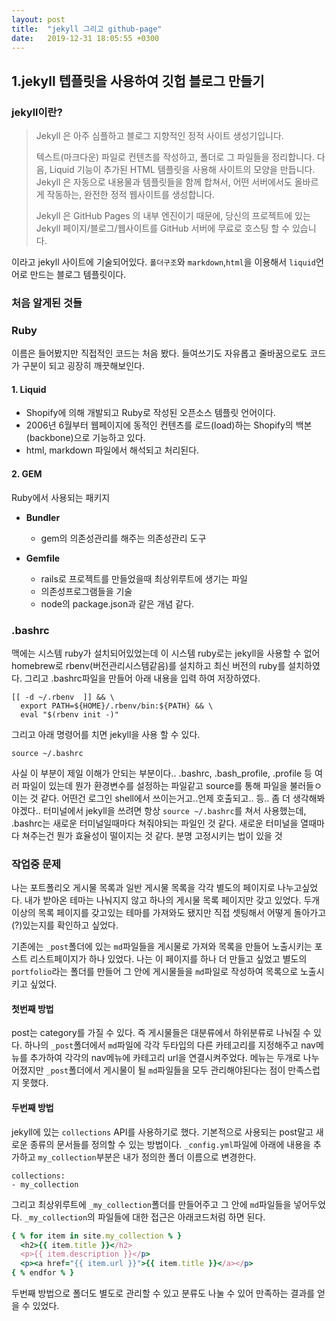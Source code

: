 ```yaml
---
layout: post
title:  "jekyll 그리고 github-page"
date:   2019-12-31 18:05:55 +0300
---
```


## 1.jekyll 텝플릿을 사용하여 깃헙 블로그 만들기

### jekyll이란?

> Jekyll 은 아주 심플하고 블로그 지향적인 정적 사이트 생성기입니다.
> 
> 텍스트(마크다운) 파일로 컨텐츠를 작성하고, 폴더로 그 파일들을 정리합니다. 다음, Liquid 기능이 추가된 HTML 템플릿을 사용해 사이트의 모양을 만듭니다. Jekyll 은 자동으로 내용물과 템플릿들을 함께 합쳐서, 어떤 서버에서도 올바르게 작동하는, 완전한 정적 웹사이트를 생성합니다.
>
>Jekyll 은 GitHub Pages 의 내부 엔진이기 때문에, 당신의 프로젝트에 있는 Jekyll 페이지/블로그/웹사이트를 GitHub 서버에 무료로 호스팅 할 수 있습니다.

이라고 jekyll 사이트에 기술되어있다.
`폴더구조`와 `markdown`,`html`을 이용해서 `liquid`언어로 만드는 블로그 템플릿이다.

### 처음 알게된 것들

### Ruby
이름은 들어봤지만 직접적인 코드는 처음 봤다. 들여쓰기도 자유롭고 줄바꿈으로도 코드가 구분이 되고 굉장히 깨끗해보인다.


#### 1. Liquid
- Shopify에 의해 개발되고 Ruby로 작성된 오픈소스 템플릿 언어이다.
- 2006년 6월부터 웹페이지에 동적인 컨텐츠를 로드(load)하는 Shopify의 백본(backbone)으로 기능하고 있다.
- html, markdown 파일에서 해석되고 처리된다.

#### 2. GEM
Ruby에서 사용되는 패키지

- **Bundler**
    - gem의 의존성관리를 해주는 의존성관리 도구

- **Gemfile**
  - rails로 프로젝트를 만들었을때 최상위루트에 생기는 파일
  - 의존성프로그램들을 기술
  - node의 package.json과 같은 개념 같다.

### .bashrc

맥에는 시스템 ruby가 설치되어있었는데 이 시스템 ruby로는 jekyll을 사용할 수 없어 homebrew로 rbenv(버전관리시스템같음)를 설치하고 최신 버전의 ruby를 설치하였다.
그리고 .bashrc파일을 만들어 아래 내용을 입력 하여 저장하였다.
```
[[ -d ~/.rbenv  ]] && \
  export PATH=${HOME}/.rbenv/bin:${PATH} && \
  eval "$(rbenv init -)"
```
그리고 아래 명령어를 치면 jekyll을 사용 할 수 있다.
```
source ~/.bashrc
```
사실 이 부분이 제일 이해가 안되는 부분이다..
.bashrc, .bash_profile, .profile 등 여러 파일이 있는데
뭔가 환경변수를 설정하는 파일같고 source를 통해 파일을 불러들ㅇ이는 것 같다.
어떤건 로그인 shell에서 쓰이는거고..언제 호출되고.. 등.. 
좀 더 생각해봐야겠다..
터미널에서 jekyll을 쓰려면 항상 `source ~/.bashrc`를 쳐서 사용했는데,
.bashrc는 새로운 터미널일때마다 쳐줘야되는 파일인 것 같다.
새로운 터미널을 열때마다 쳐주는건 뭔가 효율성이 떨이지는 것 같다.
분명 고정시키는 법이 있을 것

### 작업중 문제
나는 포트폴리오 게시물 목록과 일반 게시물 목록을 각각 별도의 페이지로 나누고싶었다.
내가 받아온 테마는 나눠지지 않고 하나의 게시물 목록 페이지만 갖고 있었다.
두개이상의 목록 페이지를 갖고있는 테마를 가져와도 됐지만 직접 셋팅해서 어떻게 돌아가고(?)있는지를 확인하고 싶었다.

기존에는 `_post`폴더에 있는 `md`파일들을 게시물로 가져와 목록을 만들어 노출시키는 포스트 리스트페이지가 하나 있었다. 나는 이 페이지를 하나 더 만들고 싶었고 별도의 `portfolio`라는 폴더를 만들어 그 안에 게시물들을 `md`파일로 작성하여 목록으로 노출시키고 싶었다.

#### 첫번째 방법
post는 category를 가질 수 있다. 즉 게시물들은 대분류에서 하위분류로 나눠질 수 있다.
하나의 `_post`폴더에서 `md`파일에 각각 두타입의 다른 카테고리를 지정해주고 nav메뉴를 추가하여 각각의 nav메뉴에 카테고리 url을 연결시켜주었다.
메뉴는 두개로 나누어졌지만 `_post`폴더에서 게시물이 될 `md`파일들을 모두 관리해야된다는 점이 만족스럽지 못했다.

#### 두번째 방법
jekyll에 있는 `collections` API를 사용하기로 했다.
기본적으로 사용되는 post말고 새로운 종류의 문서들를 정의할 수 있는 방법이다.
`_config.yml`파일에 아래에 내용을 추가하고 `my_collection`부분은 내가 정의한 폴더 이름으로 변경한다.
```
collections:
- my_collection
```
그리고 최상위루트에 `_my_collection`폴더를 만들어주고 그 안에 `md`파일들을 넣어두었다.
`_my_collection`의 파일들에 대한 접근은 아래코드처럼 하면 된다.

```ruby
{ % for item in site.my_collection % }
  <h2>{{ item.title }}</h2>
  <p>{{ item.description }}</p>
  <p><a href="{{ item.url }}">{{ item.title }}</a></p>
{ % endfor % }
```
두번째 방법으로 폴더도 별도로 관리할 수 있고 분류도 나눌 수 있어 만족하는 결과를 얻을 수 있었다.